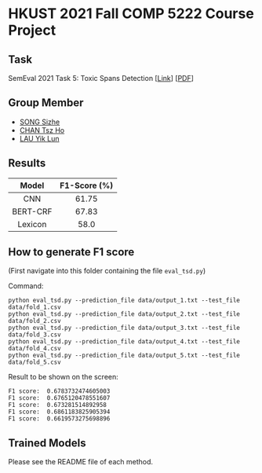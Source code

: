 # HKUST 2021 Fall COMP 5222 Course Project

## Task
SemEval 2021 Task 5: Toxic Spans Detection \[[Link](https://competitions.codalab.org/competitions/25623)\] \[[PDF](https://aclanthology.org/2021.semeval-1.6.pdf)\]

## Group Member
- [SONG Sizhe](https://github.com/Sausage-SONG)
- [CHAN Tsz Ho](https://github.com/Giochen)
- [LAU Yik Lun](https://github.com/Cynwell)

## Results

| Model | F1-Score (%) |
|:-:|:-:|
| CNN | 61.75 |
| BERT-CRF | 67.83 |
| Lexicon | 58.0 |

## How to generate F1 score
(First navigate into this folder containing the file `eval_tsd.py`)

Command:
```
python eval_tsd.py --prediction_file data/output_1.txt --test_file data/fold_1.csv
python eval_tsd.py --prediction_file data/output_2.txt --test_file data/fold_2.csv
python eval_tsd.py --prediction_file data/output_3.txt --test_file data/fold_3.csv
python eval_tsd.py --prediction_file data/output_4.txt --test_file data/fold_4.csv
python eval_tsd.py --prediction_file data/output_5.txt --test_file data/fold_5.csv
```
Result to be shown on the screen:
```
F1 score:  0.6783732474605003
F1 score:  0.6765120478551607
F1 score:  0.673281514892958
F1 score:  0.6861183825905394
F1 score:  0.6619573275698896
```

## Trained Models

Please see the README file of each method.
